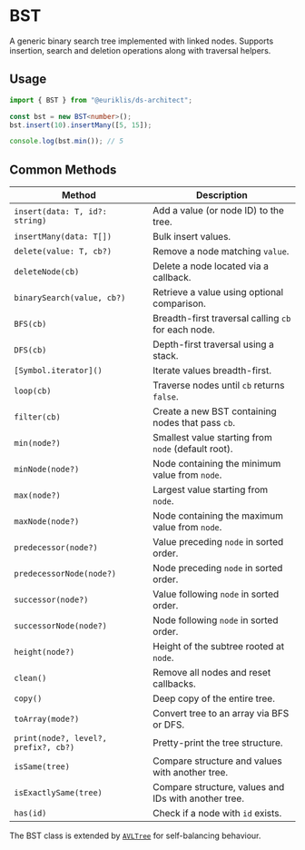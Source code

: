 # BST<T>

A generic binary search tree implemented with linked nodes. Supports insertion, search and deletion operations along with traversal helpers.

## Usage

```ts
import { BST } from "@euriklis/ds-architect";

const bst = new BST<number>();
bst.insert(10).insertMany([5, 15]);

console.log(bst.min()); // 5
```

## Common Methods

| Method                               | Description                                          |
| ------------------------------------ | ---------------------------------------------------- |
| `insert(data: T, id?: string)`       | Add a value (or node ID) to the tree.                |
| `insertMany(data: T[])`              | Bulk insert values.                                  |
| `delete(value: T, cb?)`              | Remove a node matching `value`.                      |
| `deleteNode(cb)`                     | Delete a node located via a callback.                |
| `binarySearch(value, cb?)`           | Retrieve a value using optional comparison.          |
| `BFS(cb)`                            | Breadth-first traversal calling `cb` for each node.  |
| `DFS(cb)`                            | Depth-first traversal using a stack.                 |
| `[Symbol.iterator]()`                | Iterate values breadth-first.                        |
| `loop(cb)`                           | Traverse nodes until `cb` returns `false`.           |
| `filter(cb)`                         | Create a new BST containing nodes that pass `cb`.    |
| `min(node?)`                         | Smallest value starting from `node` (default root).  |
| `minNode(node?)`                     | Node containing the minimum value from `node`.       |
| `max(node?)`                         | Largest value starting from `node`.                  |
| `maxNode(node?)`                     | Node containing the maximum value from `node`.       |
| `predecessor(node?)`                 | Value preceding `node` in sorted order.              |
| `predecessorNode(node?)`             | Node preceding `node` in sorted order.               |
| `successor(node?)`                   | Value following `node` in sorted order.              |
| `successorNode(node?)`               | Node following `node` in sorted order.               |
| `height(node?)`                      | Height of the subtree rooted at `node`.              |
| `clean()`                            | Remove all nodes and reset callbacks.                |
| `copy()`                             | Deep copy of the entire tree.                        |
| `toArray(mode?)`                     | Convert tree to an array via BFS or DFS.             |
| `print(node?, level?, prefix?, cb?)` | Pretty-print the tree structure.                     |
| `isSame(tree)`                       | Compare structure and values with another tree.      |
| `isExactlySame(tree)`                | Compare structure, values and IDs with another tree. |
| `has(id)`                            | Check if a node with `id` exists.                    |

The BST class is extended by [`AVLTree`](../AVL/DOCUMENTATION.md) for self-balancing behaviour.
